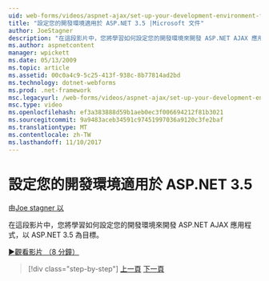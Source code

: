 ```yaml
---
uid: web-forms/videos/aspnet-ajax/set-up-your-development-environment-for-aspnet-35
title: "設定您的開發環境適用於 ASP.NET 3.5 |Microsoft 文件"
author: JoeStagner
description: "在這段影片中，您將學習如何設定您的開發環境來開發 ASP.NET AJAX 應用程式，以 ASP.NET 3.5 為目標。"
ms.author: aspnetcontent
manager: wpickett
ms.date: 05/13/2009
ms.topic: article
ms.assetid: 00c0a4c9-5c25-413f-938c-8b77814ad2bd
ms.technology: dotnet-webforms
ms.prod: .net-framework
msc.legacyurl: /web-forms/videos/aspnet-ajax/set-up-your-development-environment-for-aspnet-35
msc.type: video
ms.openlocfilehash: ef3a383888d59b1aeb0ec3f006694212f81b3021
ms.sourcegitcommit: 9a9483aceb34591c97451997036a9120c3fe2baf
ms.translationtype: MT
ms.contentlocale: zh-TW
ms.lasthandoff: 11/10/2017
---
```

<a name="set-up-your-development-environment-for-aspnet-35"></a>設定您的開發環境適用於 ASP.NET 3.5
====================
由[Joe stagner 以](https://github.com/JoeStagner)

在這段影片中，您將學習如何設定您的開發環境來開發 ASP.NET AJAX 應用程式，以 ASP.NET 3.5 為目標。

[&#9654;觀看影片 （8 分鐘）](https://channel9.msdn.com/Blogs/ASP-NET-Site-Videos/set-up-your-development-environment-for-aspnet-35)

>[!div class="step-by-step"]
[上一頁](how-to-dynamically-add-controls-to-a-web-page.md)
[下一頁](set-up-your-development-environment-for-aspnet-20.md)
